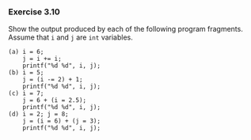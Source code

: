 ### Exercise 3.10
Show the output produced by each of the following program fragments. Assume that
`i` and `j` are `int` variables.

```
(a) i = 6;
    j = i += i;
    printf("%d %d", i, j);
(b) i = 5;
    j = (i -= 2) + 1;
    printf("%d %d", i, j);
(c) i = 7;
    j = 6 + (i = 2.5);
    printf("%d %d", i, j);
(d) i = 2; j = 8;
    j = (i = 6) + (j = 3);
    printf("%d %d", i, j);
```

<!--### Solution

(a) 12 12  
(b) 3 4  
(c) 2 9  
(d) 6 9

